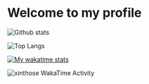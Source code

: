 # Welcome to my profile

![Github stats](https://github-readme-stats.vercel.app/api?username=xinthose&show_icons=true&theme=radical&count_private=true)

![Top Langs](https://github-readme-stats.vercel.app/api/top-langs/?username=xinthose)

[![My wakatime stats](https://github-readme-stats.vercel.app/api/wakatime?username=xinthose&layout=%27compact%27&range=last_7_days)](https://github.com/anuraghazra/github-readme-stats)

<img src="https://github.com/xinthose/xinthose/blob/master/images/stat.svg" alt="xinthose WakaTime Activity"/>
